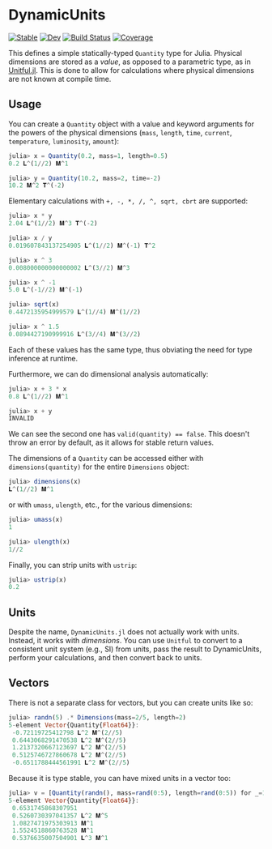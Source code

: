# DynamicUnits

[![Stable](https://img.shields.io/badge/docs-stable-blue.svg)](https://symbolicml.org/DynamicExpressions.jl/stable/)
[![Dev](https://img.shields.io/badge/docs-dev-blue.svg)](https://symbolicml.org/DynamicExpressions.jl/dev/)
[![Build Status](https://github.com/SymbolicML/DynamicUnits.jl/actions/workflows/CI.yml/badge.svg?branch=main)](https://github.com/SymbolicML/DynamicUnits.jl/actions/workflows/CI.yml?query=branch%3Amain)
[![Coverage](https://coveralls.io/repos/github/SymbolicML/DynamicUnits.jl/badge.svg?branch=main)](https://coveralls.io/github/SymbolicML/DynamicUnits.jl?branch=main)

This defines a simple statically-typed `Quantity` type for Julia.
Physical dimensions are stored as a *value*, as opposed to a parametric type, as in [Unitful.jl](https://github.com/PainterQubits/Unitful.jl).
This is done to allow for calculations where physical dimensions are not known at compile time.

## Usage

You can create a `Quantity` object with a value and keyword arguments for the powers of the physical dimensions
(`mass`, `length`, `time`, `current`, `temperature`, `luminosity`, `amount`):

```julia
julia> x = Quantity(0.2, mass=1, length=0.5)
0.2 𝐋^(1//2) 𝐌^1

julia> y = Quantity(10.2, mass=2, time=-2)
10.2 𝐌^2 𝐓^(-2)
```

Elementary calculations with `+, -, *, /, ^, sqrt, cbrt` are supported:

```julia
julia> x * y
2.04 𝐋^(1//2) 𝐌^3 𝐓^(-2)

julia> x / y
0.019607843137254905 𝐋^(1//2) 𝐌^(-1) 𝐓^2

julia> x ^ 3
0.008000000000000002 𝐋^(3//2) 𝐌^3

julia> x ^ -1
5.0 𝐋^(-1//2) 𝐌^(-1)

julia> sqrt(x)
0.4472135954999579 𝐋^(1//4) 𝐌^(1//2)

julia> x ^ 1.5
0.0894427190999916 𝐋^(3//4) 𝐌^(3//2)
```

Each of these values has the same type, thus obviating the need for type inference at runtime.

Furthermore, we can do dimensional analysis automatically:

```julia
julia> x + 3 * x
0.8 𝐋^(1//2) 𝐌^1

julia> x + y
INVALID
```

We can see the second one has `valid(quantity) == false`. This doesn't throw an error by default, as it allows for stable return values.

The dimensions of a `Quantity` can be accessed either with `dimensions(quantity)` for the entire `Dimensions` object:

```julia
julia> dimensions(x)
𝐋^(1//2) 𝐌^1
```

or with `umass`, `ulength`, etc., for the various dimensions:

```julia
julia> umass(x)
1

julia> ulength(x)
1//2
```

Finally, you can strip units with `ustrip`:
    
```julia
julia> ustrip(x)
0.2
```

## Units

Despite the name, `DynamicUnits.jl` does not actually work with units.
Instead, it works with *dimensions*.
You can use `Unitful` to convert to a consistent unit system (e.g., SI) from units, pass the result to DynamicUnits, perform your calculations, and then convert back to units.

## Vectors

There is not a separate class for vectors, but you can create units
like so:

```julia
julia> randn(5) .* Dimensions(mass=2/5, length=2)
5-element Vector{Quantity{Float64}}:
 -0.72119725412798 𝐋^2 𝐌^(2//5)
 0.6443068291470538 𝐋^2 𝐌^(2//5)
 1.2137320667123697 𝐋^2 𝐌^(2//5)
 0.5125746727860678 𝐋^2 𝐌^(2//5)
 -0.6511788444561991 𝐋^2 𝐌^(2//5)
```

Because it is type stable, you can have mixed units in a vector too:

```julia
julia> v = [Quantity(randn(), mass=rand(0:5), length=rand(0:5)) for _=1:5]
5-element Vector{Quantity{Float64}}:
 0.6531745868307951 
 0.5260730397041357 𝐋^2 𝐌^5
 1.0827471975303913 𝐌^1
 1.5524518860763528 𝐌^1
 0.5376635007504901 𝐋^3 𝐌^1
```
